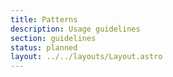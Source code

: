 ```yaml
---
title: Patterns
description: Usage guidelines
section: guidelines
status: planned
layout: ../../layouts/Layout.astro
---
```

